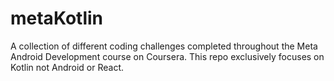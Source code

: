 # metaKotlin
A collection of different coding challenges completed throughout the Meta Android Development course on Coursera. This repo exclusively focuses on Kotlin not Android or React.
